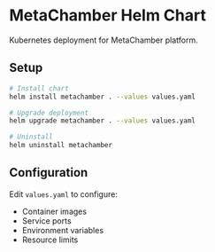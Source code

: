# MetaChamber Helm Chart

Kubernetes deployment for MetaChamber platform.

## Setup

```bash
# Install chart
helm install metachamber . --values values.yaml

# Upgrade deployment
helm upgrade metachamber . --values values.yaml

# Uninstall
helm uninstall metachamber
```

## Configuration

Edit `values.yaml` to configure:
- Container images
- Service ports  
- Environment variables
- Resource limits